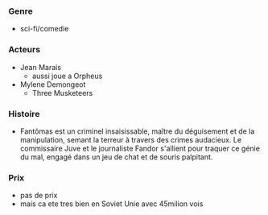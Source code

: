 ### Genre
- sci-fi/comedie
### Acteurs
- Jean Marais
	- aussi joue a Orpheus
- Mylene Demongeot
	- Three Musketeers
### Histoire
- Fantômas est un criminel insaisissable, maître du déguisement et de la manipulation, semant la terreur à travers des crimes audacieux. Le commissaire Juve et le journaliste Fandor s'allient pour traquer ce génie du mal, engagé dans un jeu de chat et de souris palpitant.
### Prix
- pas de prix 
- mais ca ete tres bien en Soviet Unie avec 45milion vois